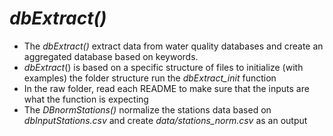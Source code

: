 # *dbExtract()*
* The *dbExtract()*  extract data from water quality databases and create an aggregated database based on keywords.
* *dbExtract*() is based on a specific structure of files to initialize (with examples) the folder structure run the *dbExtract_init* function
* In the raw folder, read each README to make sure that the inputs are what the function is expecting
* The *DBnormStations()*  normalize the stations data based on *dbInputStations.csv* and create *data/stations_norm.csv* as an output
